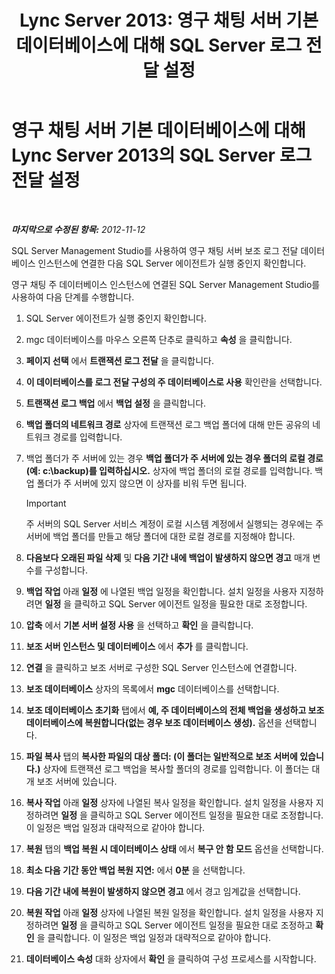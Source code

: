 ﻿---
title: 'Lync Server 2013: 영구 채팅 서버 기본 데이터베이스에 대해 SQL Server 로그 전달 설정'
TOCTitle: 영구 채팅 서버 기본 데이터베이스에 대해 SQL Server 로그 전달 설정
ms:assetid: 088ea1c2-d592-4a11-b3b8-f1e2f8beae93
ms:mtpsurl: https://technet.microsoft.com/ko-kr/library/JJ204653(v=OCS.15)
ms:contentKeyID: 49302726
ms.date: 08/10/2015
mtps_version: v=OCS.15
ms.translationtype: HT
---

# 영구 채팅 서버 기본 데이터베이스에 대해 Lync Server 2013의 SQL Server 로그 전달 설정

 

_**마지막으로 수정된 항목:** 2012-11-12_

SQL Server Management Studio를 사용하여 영구 채팅 서버 보조 로그 전달 데이터베이스 인스턴스에 연결한 다음 SQL Server 에이전트가 실행 중인지 확인합니다.

영구 채팅 주 데이터베이스 인스턴스에 연결된 SQL Server Management Studio를 사용하여 다음 단계를 수행합니다.

1.  SQL Server 에이전트가 실행 중인지 확인합니다.

2.  mgc 데이터베이스를 마우스 오른쪽 단추로 클릭하고 **속성** 을 클릭합니다.

3.  **페이지 선택** 에서 **트랜잭션 로그 전달** 을 클릭합니다.

4.  **이 데이터베이스를 로그 전달 구성의 주 데이터베이스로 사용** 확인란을 선택합니다.

5.  **트랜잭션 로그 백업** 에서 **백업 설정** 을 클릭합니다.

6.  **백업 폴더의 네트워크 경로** 상자에 트랜잭션 로그 백업 폴더에 대해 만든 공유의 네트워크 경로를 입력합니다.

7.  백업 폴더가 주 서버에 있는 경우 **백업 폴더가 주 서버에 있는 경우 폴더의 로컬 경로(예: c:\\backup)를 입력하십시오.** 상자에 백업 폴더의 로컬 경로를 입력합니다. 백업 폴더가 주 서버에 있지 않으면 이 상자를 비워 두면 됩니다.
    

    > [!IMPORTANT]
    > 주 서버의 SQL Server 서비스 계정이 로컬 시스템 계정에서 실행되는 경우에는 주 서버에 백업 폴더를 만들고 해당 폴더에 대한 로컬 경로를 지정해야 합니다.



8.  **다음보다 오래된 파일 삭제** 및 **다음 기간 내에 백업이 발생하지 않으면 경고** 매개 변수를 구성합니다.

9.  **백업 작업** 아래 **일정** 에 나열된 백업 일정을 확인합니다. 설치 일정을 사용자 지정하려면 **일정** 을 클릭하고 SQL Server 에이전트 일정을 필요한 대로 조정합니다.

10. **압축** 에서 **기본 서버 설정 사용** 을 선택하고 **확인** 을 클릭합니다.

11. **보조 서버 인스턴스 및 데이터베이스** 에서 **추가** 를 클릭합니다.

12. **연결** 을 클릭하고 보조 서버로 구성한 SQL Server 인스턴스에 연결합니다.

13. **보조 데이터베이스** 상자의 목록에서 **mgc** 데이터베이스를 선택합니다.

14. **보조 데이터베이스 초기화** 탭에서 **예, 주 데이터베이스의 전체 백업을 생성하고 보조 데이터베이스에 복원합니다(없는 경우 보조 데이터베이스 생성).** 옵션을 선택합니다.

15. **파일 복사** 탭의 **복사한 파일의 대상 폴더: (이 폴더는 일반적으로 보조 서버에 있습니다.)** 상자에 트랜잭션 로그 백업을 복사할 폴더의 경로를 입력합니다. 이 폴더는 대개 보조 서버에 있습니다.

16. **복사 작업** 아래 **일정** 상자에 나열된 복사 일정을 확인합니다. 설치 일정을 사용자 지정하려면 **일정** 을 클릭하고 SQL Server 에이전트 일정을 필요한 대로 조정합니다. 이 일정은 백업 일정과 대략적으로 같아야 합니다.

17. **복원** 탭의 **백업 복원 시 데이터베이스 상태** 에서 **복구 안 함 모드** 옵션을 선택합니다.

18. **최소 다음 기간 동안 백업 복원 지연:** 에서 **0분** 을 선택합니다.

19. **다음 기간 내에 복원이 발생하지 않으면 경고** 에서 경고 임계값을 선택합니다.

20. **복원 작업** 아래 **일정** 상자에 나열된 복원 일정을 확인합니다. 설치 일정을 사용자 지정하려면 **일정** 을 클릭하고 SQL Server 에이전트 일정을 필요한 대로 조정하고 **확인** 을 클릭합니다. 이 일정은 백업 일정과 대략적으로 같아야 합니다.

21. **데이터베이스 속성** 대화 상자에서 **확인** 을 클릭하여 구성 프로세스를 시작합니다.


